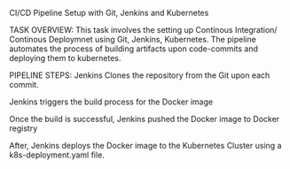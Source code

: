 CI/CD Pipeline Setup with Git, Jenkins and Kubernetes

TASK OVERVIEW:
This task involves the setting up Continous Integration/ Continous Deploymnet using Git, Jenkins, Kubernetes. The pipeline automates the process of building artifacts upon code-commits and deploying them to kubernetes.

PIPELINE STEPS:
Jenkins Clones the repository from the Git upon each commit.

Jenkins triggers the build process for the Docker image

Once the build is successful, Jenkins pushed the Docker image to Docker registry

After, Jenkins deploys the Docker image to the Kubernetes Cluster using a k8s-deployment.yaml file.
